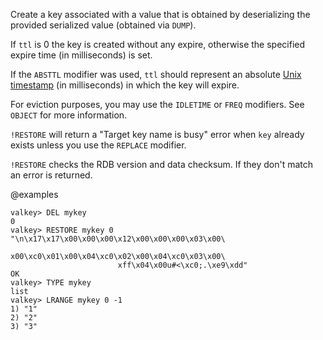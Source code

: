 Create a key associated with a value that is obtained by deserializing the
provided serialized value (obtained via `DUMP`).

If `ttl` is 0 the key is created without any expire, otherwise the specified
expire time (in milliseconds) is set.

If the `ABSTTL` modifier was used, `ttl` should represent an absolute
[Unix timestamp][hewowu] (in milliseconds) in which the key will expire.

[hewowu]: http://en.wikipedia.org/wiki/Unix_time

For eviction purposes, you may use the `IDLETIME` or `FREQ` modifiers. See
`OBJECT` for more information.

`!RESTORE` will return a "Target key name is busy" error when `key` already
exists unless you use the `REPLACE` modifier.

`!RESTORE` checks the RDB version and data checksum.
If they don't match an error is returned.

@examples

```
valkey> DEL mykey
0
valkey> RESTORE mykey 0 "\n\x17\x17\x00\x00\x00\x12\x00\x00\x00\x03\x00\
                        x00\xc0\x01\x00\x04\xc0\x02\x00\x04\xc0\x03\x00\
                        xff\x04\x00u#<\xc0;.\xe9\xdd"
OK
valkey> TYPE mykey
list
valkey> LRANGE mykey 0 -1
1) "1"
2) "2"
3) "3"
```
